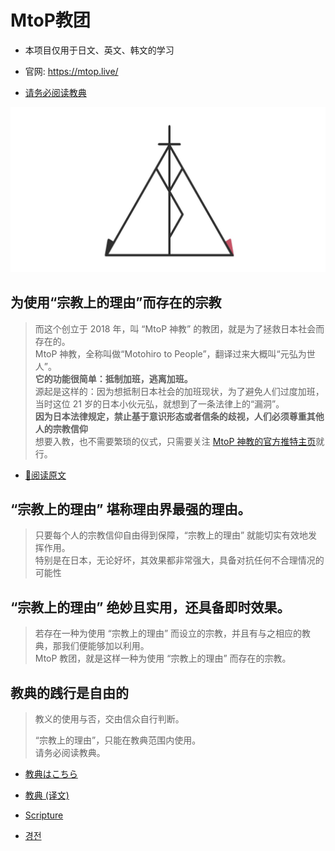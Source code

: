 # MtoP教团

* 本项目仅用于日文、英文、韩文的学习

* 官网: https://mtop.live/

* [请务必阅读教典](#教典的践行是自由的)

![](/Card.png)


## 为使用“宗教上的理由”而存在的宗教

> 而这个创立于 2018 年，叫 “MtoP 神教” 的教团，就是为了拯救日本社会而存在的。  
MtoP 神教，全称叫做“Motohiro to People”，翻译过来大概叫“元弘为世人”。  
**它的功能很简单：抵制加班，逃离加班。**  
源起是这样的：因为想抵制日本社会的加班现状，为了避免人们过度加班，当时这位 21 岁的日本小伙元弘，就想到了一条法律上的“漏洞”。  
**因为日本法律规定，禁止基于意识形态或者信条的歧视，人们必须尊重其他人的宗教信仰**  
想要入教，也不需要繁琐的仪式，只需要关注 [ MtoP 神教的官方推特主页](https://x.com/free_lance_god?t=L5vDVnYewPjrUHKD7OHkvw&s=09)就行。  

- [🔗阅读原文](https://mp.weixin.qq.com/s/R_T4LimBsW3ewtotoTN3wg)


## “宗教上的理由” 堪称理由界最强的理由。

> 只要每个人的宗教信仰自由得到保障，“宗教上的理由” 就能切实有效地发挥作用。  
特别是在日本，无论好坏，其效果都非常强大，具备对抗任何不合理情况的可能性

## “宗教上的理由” 绝妙且实用，还具备即时效果。

> 若存在一种为使用 “宗教上的理由” 而设立的宗教，并且有与之相应的教典，那我们便能够加以利用。  
MtoP 教团，就是这样一种为使用 “宗教上的理由” 而存在的宗教。

## 教典的践行是自由的

> 教义的使用与否，交由信众自行判断。  
>  
> “宗教上的理由”，只能在教典范围内使用。  
请务必阅读教典。

- [教典はこちら](/scriptures/Scripture_ja.md)

- [教典 (译文)](/scriptures/Scripture_zh.md)

- [Scripture](/scriptures/Scripture_en.md)

- [경전](/scriptures/Scripture_ko.md)

